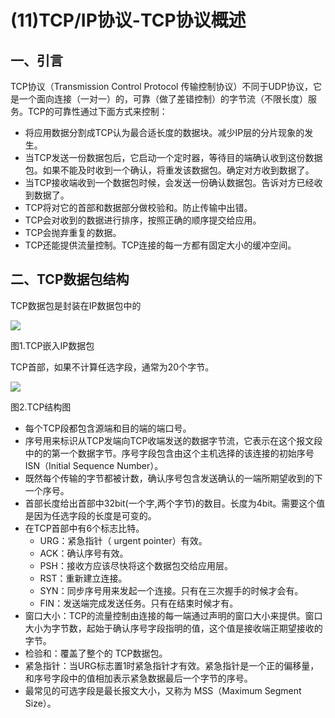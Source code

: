 # (11)TCP/IP协议-TCP协议概述


## 一、引言

TCP协议（Transmission Control Protocol 传输控制协议）不同于UDP协议，它是一个面向连接（一对一）的，可靠（做了差错控制）的字节流（不限长度）服务。TCP的可靠性通过下面方式来控制：

* 将应用数据分割成TCP认为最合适长度的数据块。减少IP层的分片现象的发生。
* 当TCP发送一份数据包后，它启动一个定时器，等待目的端确认收到这份数据包。如果不能及时收到一个确认，将重发该数据包。确定对方收到数据了。
* 当TCP接收端收到一个数据包时候，会发送一份确认数据包。告诉对方已经收到数据了。
* TCP将对它的首部和数据部分做校验和。防止传输中出错。
* TCP会对收到的数据进行排序，按照正确的顺序提交给应用。
* TCP会抛弃重复的数据。
* TCP还能提供流量控制。TCP连接的每一方都有固定大小的缓冲空间。

## 二、TCP数据包结构

TCP数据包是封装在IP数据包中的

![][1]



图1.TCP嵌入IP数据包

TCP首部，如果不计算任选字段，通常为20个字节。

![][2]



图2.TCP结构图

* 每个TCP段都包含源端和目的端的端口号。
* 序号用来标识从TCP发端向TCP收端发送的数据字节流，它表示在这个报文段中的的第一个数据字节。序号字段包含由这个主机选择的该连接的初始序号ISN（Initial Sequence Number）。
* 既然每个传输的字节都被计数，确认序号包含发送确认的一端所期望收到的下一个序号。
* 首部长度给出首部中32bit(一个字,两个字节)的数目。长度为4bit。需要这个值是因为任选字段的长度是可变的。
* 在TCP首部中有6个标志比特。
  * URG：紧急指针（ urgent pointer）有效。
  * ACK：确认序号有效。
  * PSH：接收方应该尽快将这个数据包交给应用层。
  * RST：重新建立连接。
  * SYN：同步序号用来发起一个连接。只有在三次握手的时候才会有。
  * FIN：发送端完成发送任务。只有在结束时候才有。
* 窗口大小：TCP的流量控制由连接的每一端通过声明的窗口大小来提供。窗口大小为字节数，起始于确认序号字段指明的值，这个值是接收端正期望接收的字节。
* 检验和：覆盖了整个的 TCP数据包。
* 紧急指针：当URG标志置1时紧急指针才有效。紧急指针是一个正的偏移量，和序号字段中的值相加表示紧急数据最后一个字节的序号。
* 最常见的可选字段是最长报文大小，又称为 MSS（Maximum Segment Size）。

[1]: http://upload-images.jianshu.io/upload_images/301894-21ce8642fb45094c.png?imageMogr2/auto-orient/strip%7CimageView2/2/w/1240
[2]: http://upload-images.jianshu.io/upload_images/301894-91bbef4c478c8a38.png?imageMogr2/auto-orient/strip%7CimageView2/2/w/1240
